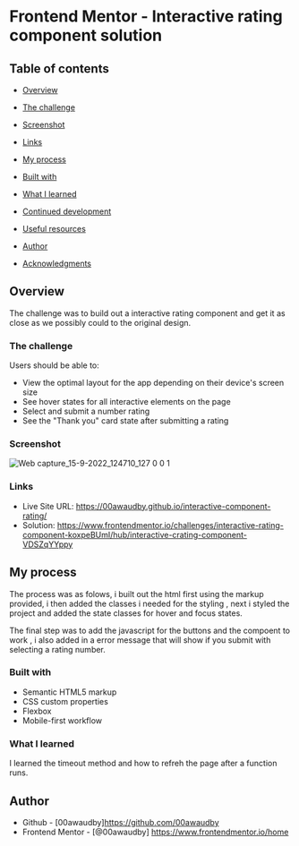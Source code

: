 # Frontend Mentor - Interactive rating component solution


## Table of contents

- [Overview](#overview)

- [The challenge](#the-challenge)

- [Screenshot](#screenshot)

- [Links](#links)

- [My process](#my-process)

- [Built with](#built-with)

- [What I learned](#what-i-learned)

- [Continued development](#continued-development)

- [Useful resources](#useful-resources)

- [Author](#author)

- [Acknowledgments](#acknowledgments)



## Overview

The challenge was to build out a interactive rating component and get it as close as we possibly could to the original design.

### The challenge

Users should be able to:

- View the optimal layout for the app depending on their device's screen size
- See hover states for all interactive elements on the page
- Select and submit a number rating
- See the "Thank you" card state after submitting a rating

### Screenshot

![Web capture_15-9-2022_124710_127 0 0 1](https://user-images.githubusercontent.com/84845712/190398770-007dafee-c1d5-4e92-85ca-416bbdca6665.jpeg)



### Links


- Live Site URL: https://00awaudby.github.io/interactive-component-rating/
- Solution: https://www.frontendmentor.io/challenges/interactive-rating-component-koxpeBUmI/hub/interactive-crating-component-VDSZqYYppy

## My process
The process was as folows, i built out the html first using the markup provided, i then added the classes i needed for the styling , next i styled the project and added the state classes for hover and focus states.

The final step was to add the javascript for the buttons and the compoent to work , i also added in a error message that will show if you submit with selecting a rating number.

### Built with

- Semantic HTML5 markup
- CSS custom properties
- Flexbox
- Mobile-first workflow




### What I learned
I learned the timeout method and how to refreh the page after a function runs.


## Author

- Github - [00awaudby]https://github.com/00awaudby
- Frontend Mentor - [@00awaudby] https://www.frontendmentor.io/home




